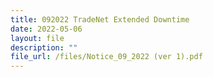 ```yaml
---
title: 092022 TradeNet Extended Downtime
date: 2022-05-06
layout: file
description: ""
file_url: /files/Notice_09_2022 (ver 1).pdf
---
```

